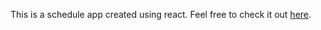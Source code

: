 This is a schedule app created using react. Feel free to check it out [here](https://lit-sands-10201.herokuapp.com).
